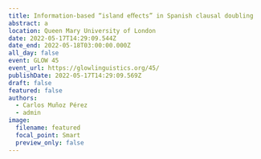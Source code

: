 ```yaml
---
title: Information-based “island eﬀects” in Spanish clausal doubling
abstract: a
location: Queen Mary University of London
date: 2022-05-17T14:29:09.544Z
date_end: 2022-05-18T03:00:00.000Z
all_day: false
event: GLOW 45
event_url: https://glowlinguistics.org/45/
publishDate: 2022-05-17T14:29:09.569Z
draft: false
featured: false
authors:
  - Carlos Muñoz Pérez
  - admin
image:
  filename: featured
  focal_point: Smart
  preview_only: false
---
```

